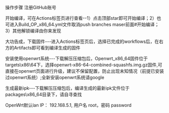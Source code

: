 操作步骤
注册GitHub账号



开始编译，可在Actions标签页进行查看--1）点击顶部star即可开始编译；2）也可进入Build_OP_x86_64.yml文件取消push branches maser前面#开始编译； 3）其他解锁编译由你来发现

大功告成，下载固件---进入Actions标签页后，选择已完成的workflows后，在右方的Artifacts即可看到编译生成的固件

安装使用openwrt系统---下载解压压缩包后，Openwrt_x86_64固件位于targets\x86\64下，选择openwrt-x86-64-combined-squashfs.img.gz固件,可直接在openwrt页面进行升级，建议不保留配置，防止出现未知情况（前提已安装过openwrt系统）;全新安装openwrt系统请google

生成最新ipk---下载解压压缩包后，编译生成的最新ipk文件位于packages\x86_64目录下，请自寻查找

OpenWrt默认lan IP： 192.168.5.1, 用户名 root，密码 password
